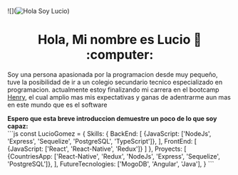 ![](![Hola Soy Lucio](https://github.com/LucioGomez/LucioGomez/blob/main/assets/LucioGomez%20.gif))

<h1 align="center"> Hola, Mi nombre es Lucio 👋 :computer: </h1>

<div>
  <p>
    Soy una persona apasionada por la programacion desde muy pequeño, tuve la posibilidad de ir a un colegio secundario tecnico especializado en 
    programacion.
    actualmente estoy finalizando mi carrera en el bootcamp <a href="https://www.soyhenry.com/">Henry</a>, el cual amplio mas mis expectativas y ganas
    de adentrarme aun mas  en este mundo que es el software 
  </p>
  <strong> Espero que esta breve introduccion demuestre un poco de lo que soy capaz: </strong>
</div>
```js
const LucioGomez = {
  Skills: {
      BackEnd: [
          {JavaScript: ['NodeJs', 'Express', 'Sequelize', 'PostgreSQL', 'TypeScript']},
        ],
      FrontEnd: [
          {JavaScript: ['React', 'React-Native', 'Redux']}
        ]
    },
  Proyects: [
      {CountriesApp: ['React-Native', 'Redux', 'NodeJs', 'Express', 'Sequelize', 'PostgreSQL']},
    ],
  FutureTecnologies: ['MogoDB', 'Angular', 'Java'],
}
```

&nbsp;&nbsp;
